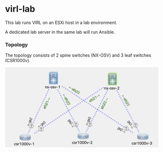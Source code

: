 # virl-lab

This lab runs VIRL on an ESXi host in a lab environment. 

A dedicated lab server in the same lab will run Ansible. 


### Topology

The topology consists of 2 spine switches (NX-OSV) and 3 leaf switches (CSR1000v). 

![alt text](https://github.com/ssletner/virl-lab/blob/master/virl-lab-leaf-spine.jpg "Lab Topology")
